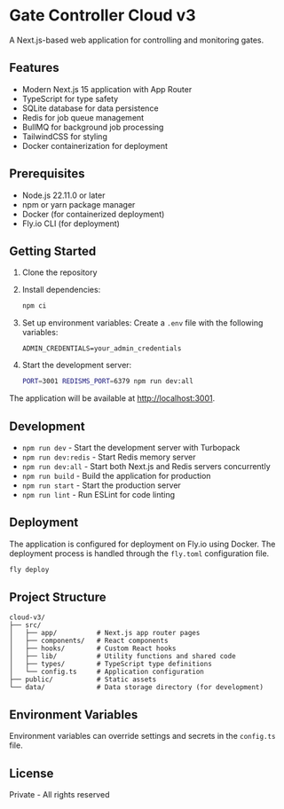 # Gate Controller Cloud v3

A Next.js-based web application for controlling and monitoring gates.

## Features

- Modern Next.js 15 application with App Router
- TypeScript for type safety
- SQLite database for data persistence
- Redis for job queue management
- BullMQ for background job processing
- TailwindCSS for styling
- Docker containerization for deployment

## Prerequisites

- Node.js 22.11.0 or later
- npm or yarn package manager
- Docker (for containerized deployment)
- Fly.io CLI (for deployment)

## Getting Started

1. Clone the repository
2. Install dependencies:
   ```bash
   npm ci
   ```

3. Set up environment variables:
   Create a `.env` file with the following variables:
   ```
   ADMIN_CREDENTIALS=your_admin_credentials
   ```

4. Start the development server:
   ```bash
   PORT=3001 REDISMS_PORT=6379 npm run dev:all
   ```

The application will be available at [http://localhost:3001](http://localhost:3001).

## Development

- `npm run dev` - Start the development server with Turbopack
- `npm run dev:redis` - Start Redis memory server
- `npm run dev:all` - Start both Next.js and Redis servers concurrently
- `npm run build` - Build the application for production
- `npm run start` - Start the production server
- `npm run lint` - Run ESLint for code linting

## Deployment

The application is configured for deployment on Fly.io using Docker. The deployment process is handled through the `fly.toml` configuration file.

   ```bash
   fly deploy
   ```

## Project Structure

```
cloud-v3/
├── src/
│   ├── app/          # Next.js app router pages
│   ├── components/   # React components
│   ├── hooks/        # Custom React hooks
│   ├── lib/          # Utility functions and shared code
│   ├── types/        # TypeScript type definitions
│   └── config.ts     # Application configuration
├── public/           # Static assets
└── data/             # Data storage directory (for development)
```

## Environment Variables

Environment variables can override settings and secrets in the `config.ts` file.

## License

Private - All rights reserved
